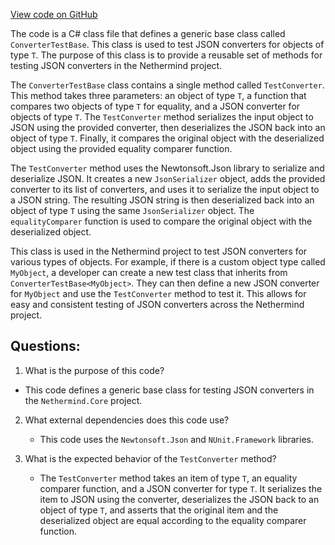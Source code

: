 [View code on GitHub](https://github.com/nethermindeth/nethermind/Nethermind.Core.Test/Json/ConverterTestBase.cs)

The code is a C# class file that defines a generic base class called `ConverterTestBase`. This class is used to test JSON converters for objects of type `T`. The purpose of this class is to provide a reusable set of methods for testing JSON converters in the Nethermind project.

The `ConverterTestBase` class contains a single method called `TestConverter`. This method takes three parameters: an object of type `T`, a function that compares two objects of type `T` for equality, and a JSON converter for objects of type `T`. The `TestConverter` method serializes the input object to JSON using the provided converter, then deserializes the JSON back into an object of type `T`. Finally, it compares the original object with the deserialized object using the provided equality comparer function.

The `TestConverter` method uses the Newtonsoft.Json library to serialize and deserialize JSON. It creates a new `JsonSerializer` object, adds the provided converter to its list of converters, and uses it to serialize the input object to a JSON string. The resulting JSON string is then deserialized back into an object of type `T` using the same `JsonSerializer` object. The `equalityComparer` function is used to compare the original object with the deserialized object.

This class is used in the Nethermind project to test JSON converters for various types of objects. For example, if there is a custom object type called `MyObject`, a developer can create a new test class that inherits from `ConverterTestBase<MyObject>`. They can then define a new JSON converter for `MyObject` and use the `TestConverter` method to test it. This allows for easy and consistent testing of JSON converters across the Nethermind project.
## Questions: 
 1. What is the purpose of this code?
   - This code defines a generic base class for testing JSON converters in the `Nethermind.Core` project.

2. What external dependencies does this code use?
   - This code uses the `Newtonsoft.Json` and `NUnit.Framework` libraries.

3. What is the expected behavior of the `TestConverter` method?
   - The `TestConverter` method takes an item of type `T`, an equality comparer function, and a JSON converter for type `T`. It serializes the item to JSON using the converter, deserializes the JSON back to an object of type `T`, and asserts that the original item and the deserialized object are equal according to the equality comparer function.